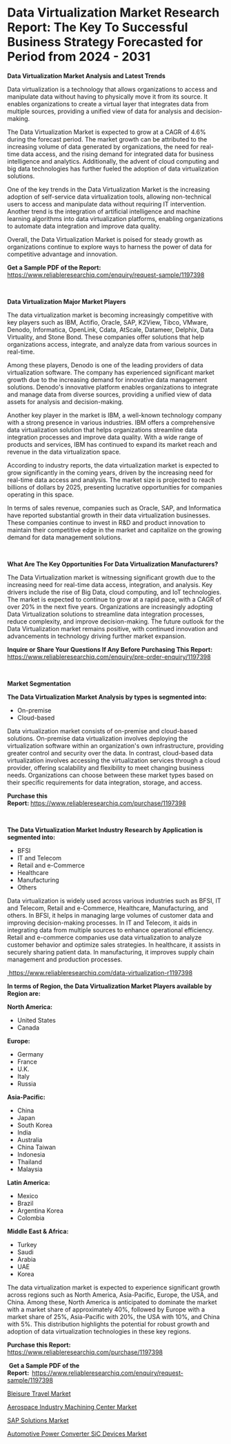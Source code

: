 <p><h1>Data Virtualization Market Research Report: The Key To Successful Business Strategy Forecasted for Period from 2024 - 2031</h1></p><p><strong>Data Virtualization Market Analysis and Latest Trends</strong></p>
<p><p>Data virtualization is a technology that allows organizations to access and manipulate data without having to physically move it from its source. It enables organizations to create a virtual layer that integrates data from multiple sources, providing a unified view of data for analysis and decision-making.</p><p>The Data Virtualization Market is expected to grow at a CAGR of 4.6% during the forecast period. The market growth can be attributed to the increasing volume of data generated by organizations, the need for real-time data access, and the rising demand for integrated data for business intelligence and analytics. Additionally, the advent of cloud computing and big data technologies has further fueled the adoption of data virtualization solutions.</p><p>One of the key trends in the Data Virtualization Market is the increasing adoption of self-service data virtualization tools, allowing non-technical users to access and manipulate data without requiring IT intervention. Another trend is the integration of artificial intelligence and machine learning algorithms into data virtualization platforms, enabling organizations to automate data integration and improve data quality.</p><p>Overall, the Data Virtualization Market is poised for steady growth as organizations continue to explore ways to harness the power of data for competitive advantage and innovation.</p></p>
<p><strong>Get a Sample PDF of the Report:&nbsp;</strong> <a href="https://www.reliableresearchiq.com/enquiry/request-sample/1197398">https://www.reliableresearchiq.com/enquiry/request-sample/1197398</a></p>
<p>&nbsp;</p>
<p><strong>Data Virtualization Major Market Players</strong></p>
<p><p>The data virtualization market is becoming increasingly competitive with key players such as IBM, Actifio, Oracle, SAP, K2View, Tibco, VMware, Denodo, Informatica, OpenLink, Cdata, AtScale, Datameer, Delphix, Data Virtuality, and Stone Bond. These companies offer solutions that help organizations access, integrate, and analyze data from various sources in real-time.</p><p>Among these players, Denodo is one of the leading providers of data virtualization software. The company has experienced significant market growth due to the increasing demand for innovative data management solutions. Denodo's innovative platform enables organizations to integrate and manage data from diverse sources, providing a unified view of data assets for analysis and decision-making. </p><p>Another key player in the market is IBM, a well-known technology company with a strong presence in various industries. IBM offers a comprehensive data virtualization solution that helps organizations streamline data integration processes and improve data quality. With a wide range of products and services, IBM has continued to expand its market reach and revenue in the data virtualization space.</p><p>According to industry reports, the data virtualization market is expected to grow significantly in the coming years, driven by the increasing need for real-time data access and analysis. The market size is projected to reach billions of dollars by 2025, presenting lucrative opportunities for companies operating in this space.</p><p>In terms of sales revenue, companies such as Oracle, SAP, and Informatica have reported substantial growth in their data virtualization businesses. These companies continue to invest in R&D and product innovation to maintain their competitive edge in the market and capitalize on the growing demand for data management solutions.</p></p>
<p>&nbsp;</p>
<p><strong>What Are The Key Opportunities For Data Virtualization Manufacturers?</strong></p>
<p><p>The Data Virtualization market is witnessing significant growth due to the increasing need for real-time data access, integration, and analysis. Key drivers include the rise of Big Data, cloud computing, and IoT technologies. The market is expected to continue to grow at a rapid pace, with a CAGR of over 20% in the next five years. Organizations are increasingly adopting Data Virtualization solutions to streamline data integration processes, reduce complexity, and improve decision-making. The future outlook for the Data Virtualization market remains positive, with continued innovation and advancements in technology driving further market expansion.</p></p>
<p><strong>Inquire or Share Your Questions If Any Before Purchasing This Report:</strong> <a href="https://www.reliableresearchiq.com/enquiry/pre-order-enquiry/1197398">https://www.reliableresearchiq.com/enquiry/pre-order-enquiry/1197398</a></p>
<p>&nbsp;</p>
<p><strong>Market Segmentation</strong></p>
<p><strong>The Data Virtualization Market Analysis by types is segmented into:</strong></p>
<p><ul><li>On-premise</li><li>Cloud-based</li></ul></p>
<p><p>Data virtualization market consists of on-premise and cloud-based solutions. On-premise data virtualization involves deploying the virtualization software within an organization's own infrastructure, providing greater control and security over the data. In contrast, cloud-based data virtualization involves accessing the virtualization services through a cloud provider, offering scalability and flexibility to meet changing business needs. Organizations can choose between these market types based on their specific requirements for data integration, storage, and access.</p></p>
<p><strong>Purchase this Report:&nbsp;</strong><a href="https://www.reliableresearchiq.com/purchase/1197398">https://www.reliableresearchiq.com/purchase/1197398</a></p>
<p>&nbsp;</p>
<p><strong>The Data Virtualization Market Industry Research by Application is segmented into:</strong></p>
<p><ul><li>BFSI</li><li>IT and Telecom</li><li>Retail and e-Commerce</li><li>Healthcare</li><li>Manufacturing</li><li>Others</li></ul></p>
<p><p>Data virtualization is widely used across various industries such as BFSI, IT and Telecom, Retail and e-Commerce, Healthcare, Manufacturing, and others. In BFSI, it helps in managing large volumes of customer data and improving decision-making processes. In IT and Telecom, it aids in integrating data from multiple sources to enhance operational efficiency. Retail and e-commerce companies use data virtualization to analyze customer behavior and optimize sales strategies. In healthcare, it assists in securely sharing patient data. In manufacturing, it improves supply chain management and production processes.</p></p>
<p><a href="https://www.reliableresearchiq.com/data-virtualization-r1197398">&nbsp;https://www.reliableresearchiq.com/data-virtualization-r1197398</a></p>
<p><strong>In terms of Region, the Data Virtualization Market Players available by Region are:</strong></p>
<p>
    <p> <strong> North America: </strong>
        <ul>
            <li>United States</li>
            <li>Canada</li>
        </ul>
        </p> 
    <p> <strong> Europe: </strong>
        <ul>
            <li>Germany</li>
            <li>France</li>
            <li>U.K.</li>
            <li>Italy</li>
            <li>Russia</li>
        </ul>
        </p> 
    <p> <strong> Asia-Pacific: </strong>
        <ul>
            <li>China</li>
            <li>Japan</li>
            <li>South Korea</li>
            <li>India</li>
            <li>Australia</li>
            <li>China Taiwan</li>
            <li>Indonesia</li>
            <li>Thailand</li>
            <li>Malaysia</li>
        </ul>
        </p> 
    <p> <strong> Latin America: </strong>
        <ul>
            <li>Mexico</li>
            <li>Brazil</li>
            <li>Argentina Korea</li>
            <li>Colombia</li>
        </ul>
        </p> 
    <p> <strong> Middle East & Africa: </strong>
        <ul>
            <li>Turkey</li>
            <li>Saudi</li>
            <li>Arabia</li>
            <li>UAE</li>
            <li>Korea</li>
        </ul>
    </p>
    </p>
<p><p>The data virtualization market is expected to experience significant growth across regions such as North America, Asia-Pacific, Europe, the USA, and China. Among these, North America is anticipated to dominate the market with a market share of approximately 40%, followed by Europe with a market share of 25%, Asia-Pacific with 20%, the USA with 10%, and China with 5%. This distribution highlights the potential for robust growth and adoption of data virtualization technologies in these key regions.</p></p>
<p><strong>Purchase this Report: </strong><a href="https://www.reliableresearchiq.com/purchase/1197398">https://www.reliableresearchiq.com/purchase/1197398</a></p>
<p>&nbsp;<strong>Get a Sample PDF of the Report:&nbsp;&nbsp;</strong><a href="https://www.reliableresearchiq.com/enquiry/request-sample/1197398">https://www.reliableresearchiq.com/enquiry/request-sample/1197398</a></p>
<p><strong></strong></p>
<p><p><a href="https://github.com/hrhzhypq19/Market-Research-Report-List-1/blob/main/bleisure-travel-market.md">Bleisure Travel Market</a></p><p><a href="https://www.linkedin.com/pulse/aerospace-industry-machining-center-market-trends-focusing-insight-r9poe">Aerospace Industry Machining Center Market</a></p><p><a href="https://github.com/kishanagarner91/Market-Research-Report-List-1/blob/main/sap-solutions-market.md">SAP Solutions Market</a></p><p><a href="https://www.linkedin.com/pulse/automotive-power-converter-sic-devices-market-industry-trends-uchke">Automotive Power Converter SiC Devices Market</a></p></p>